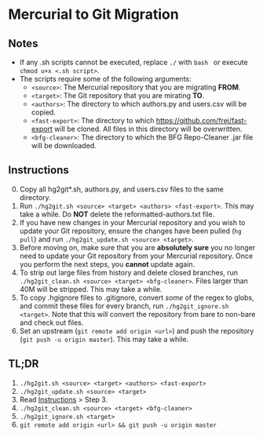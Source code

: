 # Mercurial to Git Migration

## Notes
* If any .sh scripts cannot be executed, replace `./` with `bash ` or execute `chmod u+x <.sh script>`.
* The scripts require some of the following arguments:
    * `<source>`: The Mercurial repository that you are migrating **FROM**.
    * `<target>`: The Git repository that you are mirating **TO**.
    * `<authors>`: The directory to which authors.py and users.csv will be copied. 
    * `<fast-export>`: The directory to which https://github.com/frej/fast-export will be cloned. All files in this directory will be overwritten.
    * `<bfg-cleaner>`: The directory to which the BFG Repo-Cleaner .jar file will be downloaded.

## Instructions
0. Copy all hg2git\*.sh, authors.py, and users.csv files to the same directory.
1. Run `./hg2git.sh <source> <target> <authors> <fast-export>`. This may take a while. Do **NOT** delete the reformatted-authors.txt file.
2. If you have new changes in your Mercurial repository and you wish to update your Git repository, ensure the changes have been pulled (`hg pull`) and run `./hg2git_update.sh <source> <target>`. 
3. Before moving on, make sure that you are **absolutely sure** you no longer need to update your Git repository from your Mercurial repository. Once you perform the next steps, you **cannot** update again.
4. To strip out large files from history and delete closed branches, run `./hg2git_clean.sh <source> <target> <bfg-cleaner>`. Files larger than 40M will be stripped. This may take a while.
5. To copy .hgignore files to .gitignore, convert _some_ of the regex to globs, and commit these files for every branch, run `./hg2git_ignore.sh <target>`. Note that this will convert the repository from bare to non-bare and check out files.
6. Set an upstream (`git remote add origin <url>`) and push the repository (`git push -u origin master`). This may take a while.

## TL;DR
1. `./hg2git.sh <source> <target> <authors> <fast-export>`
2. `./hg2git_update.sh <source> <target>`
3. Read [Instructions](#instructions) > Step 3.
4. `./hg2git_clean.sh <source> <target> <bfg-cleaner>`
5. `./hg2git_ignore.sh <target>`
6. `git remote add origin <url> && git push -u origin master`
